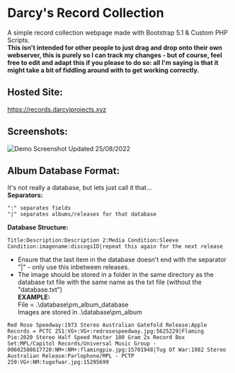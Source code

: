 # Darcy's Record Collection
A simple record collection webpage made with Bootstrap 5.1 & Custom PHP Scripts.<br>
__This isn't intended for other people to just drag and drop onto their own webserver, this is purely so I can track my changes - but of course, feel free to edit and adapt this if you please to do so: all I'm saying is that it might take a bit of fiddling around with to get working correctly.__

## **Hosted Site:**
https://records.darcyjprojects.xyz

## **Screenshots:**
![Demo Screenshot](https://records.darcyjprojects.xyz/assets/img/demoscreenshot_26082022_1.png)
Updated 25/08/2022


## **Album Database Format:**
It's not really a database, but lets just call it that...<br>
**Separators:**
```
":" separates fields
"|" separates albums/releases for that database
```
**Database Structure:**
```
Title:Description:Description 2:Media Condition:Sleeve Condition:imagename:discogsID|repeat this again for the next release
```
* Ensure that the last item in the database doesn't end with the separator "|" - only use this inbetween releases.
* The image should be stored in a folder in the same directory as the database txt file with the same name as the txt file (without the "database.txt")
<br>**EXAMPLE:**
<br>File = .\database\pm_album_database
<br>Images are stored in .\database\pm_album
```
Red Rose Speedway:1973 Stereo Australian Gatefold Release:Apple Records = PCTC 251:VG+:VG+:redrosespeedway.jpg:5625229|Flaming Pie:2020 Stereo Half Speed Master 180 Gram 2x Record Box Set:MPL/Capitol Records/Universal Music Group - 00602508617720:NM+:NM+:flamingpie.jpg:15701948|Tug Of War:1982 Stereo Australian Release:Parlophone/MPL - PCTP 259:VG+:NM:tugofwar.jpg:15295699
```
